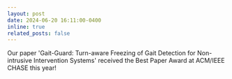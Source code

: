 ```yaml
---
layout: post
date: 2024-06-20 16:11:00-0400
inline: true
related_posts: false
---
```


Our paper 'Gait-Guard: Turn-aware Freezing of Gait Detection for Non-intrusive Intervention Systems' received the Best Paper Award at ACM/IEEE CHASE this year!



